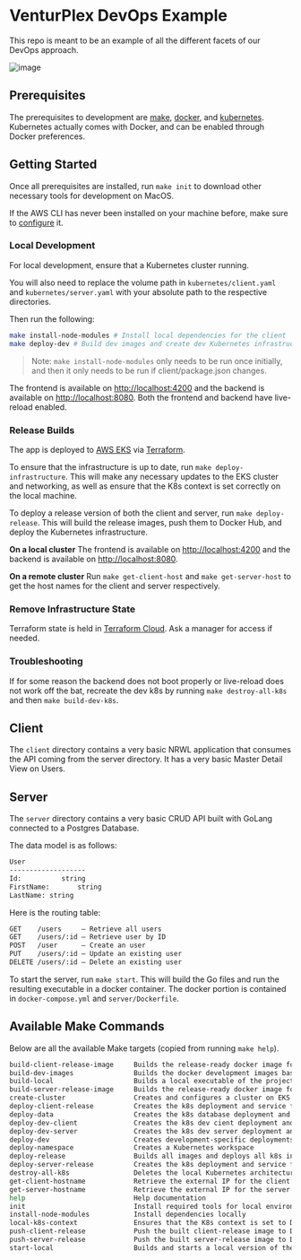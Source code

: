 # VenturPlex DevOps Example

This repo is meant to be an example of all the different facets of our DevOps approach.

![image](https://user-images.githubusercontent.com/31123803/66063172-b2d6fe00-e4f7-11e9-8974-3bc2e0284e5b.png)

## Prerequisites

The prerequisites to development are [make](https://www.gnu.org/software/make/),
[docker](https://www.docker.com/), and [kubernetes](https://kubernetes.io/).
Kubernetes actually comes with Docker, and can be enabled through Docker preferences.

## Getting Started

Once all prerequisites are installed, run `make init` to download other necessary tools for development on MacOS.

If the AWS CLI has never been installed on your machine before,
make sure to [configure](https://docs.aws.amazon.com/eks/latest/userguide/getting-started-eksctl.html#configure-awscli) it.

### Local Development

For local development, ensure that a Kubernetes cluster running.

You will also need to replace the volume path in `kubernetes/client.yaml` and `kubernetes/server.yaml`
with your absolute path to the respective directories.

Then run the following:

```bash
make install-node-modules # Install local dependencies for the client
make deploy-dev # Build dev images and create dev Kubernetes infrastructure
```

> Note: `make install-node-modules` only needs to be run once initially,
> and then it only needs to be run if client/package.json changes.

The frontend is available on [http://localhost:4200](http://localhost:4200)
and the backend is available on [http://localhost:8080](http://localhost:8080).
Both the frontend and backend have live-reload enabled.

### Release Builds

The app is deployed to [AWS EKS](https://aws.amazon.com/eks/) via [Terraform](https://www.hashicorp.com/).

To ensure that the infrastructure is up to date, run `make deploy-infrastructure`.
This will make any necessary updates to the EKS cluster and networking, as well as
ensure that the K8s context is set correctly on the local machine.

To deploy a release version of both the client and server, run `make deploy-release`.
This will build the release images, push them to Docker Hub, and deploy the Kubernetes infrastructure.

**On a local cluster**
The frontend is available on [http://localhost:4200](http://localhost:4200)
and the backend is available on [http://localhost:8080](http://localhost:8080).

**On a remote cluster**
Run `make get-client-host` and `make get-server-host` to get the host names for the client and server respectively.

### Remove Infrastructure State

Terraform state is held in [Terraform Cloud](https://app.terraform.io/app/venturplex/workspaces).
Ask a manager for access if needed.

### Troubleshooting

If for some reason the backend does not boot properly
or live-reload does not work off the bat, recreate the dev k8s by running
`make destroy-all-k8s` and then `make build-dev-k8s`.

## Client

The `client` directory contains a very basic NRWL application
that consumes the API coming from the server directory.
It has a very basic Master Detail View on Users.

## Server

The `server` directory contains a very basic CRUD API
built with GoLang connected to a Postgres Database.

The data model is as follows:

```markdown
User
-------------------
Id:          string
FirstName:       string
LastName: string
```

Here is the routing table:

```markdown
GET    /users     – Retrieve all users
GET    /users/:id – Retrieve user by ID
POST   /user      – Create an user
PUT    /users/:id – Update an existing user
DELETE /users/:id – Delete an existing user
```

To start the server, run `make start`.
This will build the Go files and run the resulting executable in a docker container.
The docker portion is contained in `docker-compose.yml` and `server/Dockerfile`.

## Available Make Commands

Below are all the available Make targets (copied from running `make help`).

```bash
build-client-release-image     Builds the release-ready docker image for the client
build-dev-images               Builds the docker development images based on docker-compose.yml
build-local                    Builds a local executable of the project via "go build"
build-server-release-image     Builds the release-ready docker image for the server
create-cluster                 Creates and configures a cluster on EKS
deploy-client-release          Creates the k8s deployment and service for the release version of the client
deploy-data                    Creates the k8s database deployment and service
deploy-dev-client              Creates the k8s dev cient deployment and service
deploy-dev-server              Creates the k8s dev server deployment and service
deploy-dev                     Creates development-specific deployments and services
deploy-namespace               Creates a Kubernetes workspace
deploy-release                 Builds all images and deploys all k8s infrastructure for a release
deploy-server-release          Creates the k8s deployment and service for the release version of the server
destroy-all-k8s                Deletes the local Kubernetes architecture
get-client-hostname            Retrieve the external IP for the client application
get-server-hostname            Retrieve the external IP for the server application
help                           Help documentation
init                           Install required tools for local environment on macOS
install-node-modules           Install dependencies locally
local-k8s-context              Ensures that the K8s context is set to Docker for Desktop
push-client-release            Push the built client-release image to Docker Hub
push-server-release            Push the built server-release image to Docker Hub
start-local                    Builds and starts a local version of the program
```
